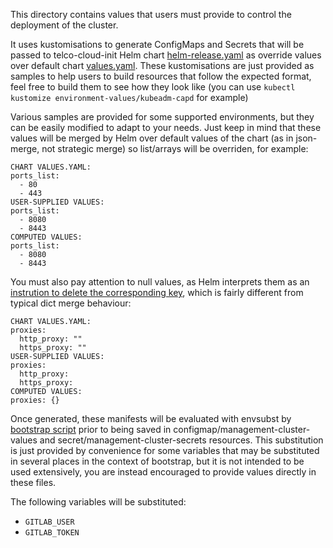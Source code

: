 
This directory contains values that users must provide to control the deployment of the cluster.

It uses kustomisations to generate ConfigMaps and Secrets that will be passed to telco-cloud-init Helm chart [helm-release.yaml](../kustomize-components/telco-cloud-init/base/helm-release.yaml) as override values over default chart [values.yaml](../charts/telco-cloud-init/values.yaml). These kustomisations are just provided as samples to help users to build resources that follow the expected format, feel free to build them to see how they look like (you can use `kubectl kustomize environment-values/kubeadm-capd` for example)

Various samples are provided for some supported environments, but they can be easily modified to adapt to your needs. Just keep in mind that these values will be merged by Helm over default values of the chart (as in json-merge, not strategic merge) so list/arrays will be overriden, for example:

```
CHART VALUES.YAML:
ports_list:
  - 80
  - 443
USER-SUPPLIED VALUES:
ports_list:
  - 8080
  - 8443
COMPUTED VALUES:
ports_list:
  - 8080
  - 8443
```

You must also pay attention to null values, as Helm interprets them as an [instrution to delete the corresponding key](https://helm.sh/docs/chart_template_guide/values_files/#deleting-a-default-key), which is fairly different from typical dict merge behaviour:

```
CHART VALUES.YAML:
proxies:
  http_proxy: ""
  https_proxy: ""
USER-SUPPLIED VALUES:
proxies:
  http_proxy:
  https_proxy:
COMPUTED VALUES:
proxies: {}
```

Once generated, these manifests will be evaluated with envsubst by [bootstrap script](../bootstrap.sh) prior to being saved in configmap/management-cluster-values and secret/management-cluster-secrets resources. This substitution is just provided by convenience for some variables that may be substituted in several places in the context of bootstrap, but it is not intended to be used extensively, you are instead encouraged to provide values directly in these files.

The following variables will be substituted:

- `GITLAB_USER`
- `GITLAB_TOKEN`
